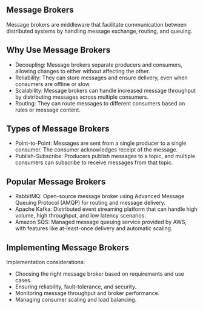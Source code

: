 ## Message Brokers

Message brokers are middleware that facilitate communication between distributed systems by handling message exchange, routing, and queuing.

## Why Use Message Brokers

- Decoupling: Message brokers separate producers and consumers, allowing changes to either without affecting the other.
- Reliability: They can store messages and ensure delivery, even when consumers are offline or slow.
- Scalability: Message brokers can handle increased message throughput by distributing messages across multiple consumers.
- Routing: They can route messages to different consumers based on rules or message content.

## Types of Message Brokers

- Point-to-Point: Messages are sent from a single producer to a single consumer. The consumer acknowledges receipt of the message.
- Publish-Subscribe: Producers publish messages to a topic, and multiple consumers can subscribe to receive messages from that topic.

## Popular Message Brokers

- RabbitMQ: Open-source message broker using Advanced Message Queuing Protocol (AMQP) for routing and message delivery.
- Apache Kafka: Distributed event streaming platform that can handle high volume, high throughput, and low latency scenarios.
- Amazon SQS: Managed message queuing service provided by AWS, with features like at-least-once delivery and automatic scaling.

## Implementing Message Brokers

Implementation considerations:

- Choosing the right message broker based on requirements and use cases.
- Ensuring reliability, fault-tolerance, and security.
- Monitoring message throughput and broker performance.
- Managing consumer scaling and load balancing.
